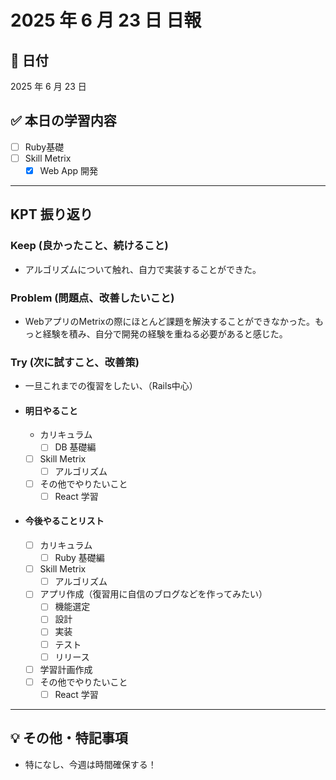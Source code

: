 # 2025 年 6 月 23 日 日報

## 📅 日付

2025 年 6 月 23 日

## ✅ 本日の学習内容

- [ ] Ruby基礎
- [ ] Skill Metrix
    - [x] Web App 開発

---

## KPT 振り返り

### Keep (良かったこと、続けること)

- アルゴリズムについて触れ、自力で実装することができた。

### Problem (問題点、改善したいこと)

- WebアプリのMetrixの際にほとんど課題を解決することができなかった。もっと経験を積み、自分で開発の経験を重ねる必要があると感じた。

### Try (次に試すこと、改善策)

- 一旦これまでの復習をしたい、（Rails中心）

- #### 明日やること
  - カリキュラム
    - [ ] DB 基礎編
  - [ ] Skill Metrix
    - [ ] アルゴリズム
  - [ ] その他でやりたいこと
    - [ ] React 学習
- #### 今後やることリスト
  - [ ] カリキュラム
    - [ ] Ruby 基礎編
  - [ ] Skill Metrix
    - [ ] アルゴリズム
  - [ ] アプリ作成（復習用に自信のブログなどを作ってみたい）
    - [ ] 機能選定
    - [ ] 設計
    - [ ] 実装
    - [ ] テスト
    - [ ] リリース
  - [ ] 学習計画作成
  - [ ] その他でやりたいこと
    - [ ] React 学習

---

## 💡 その他・特記事項
- 特になし、今週は時間確保する！
